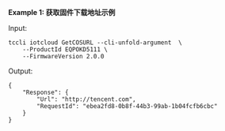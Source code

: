 **Example 1: 获取固件下载地址示例**



Input: 

```
tccli iotcloud GetCOSURL --cli-unfold-argument  \
    --ProductId EQPOKD5111 \
    --FirmwareVersion 2.0.0
```

Output: 
```
{
    "Response": {
        "Url": "http://tencent.com",
        "RequestId": "ebea2fd8-0b8f-44b3-99ab-1b04fcfb6cbc"
    }
}
```

